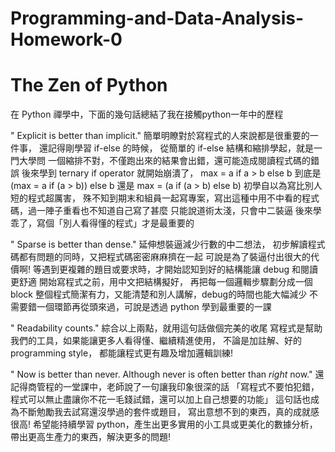# Programming-and-Data-Analysis-Homework-0
# The Zen of Python

在 Python 禪學中，下面的幾句話總結了我在接觸python一年中的歷程

" Explicit is better than implicit."
  簡單明瞭對於寫程式的人來說都是很重要的一件事，
  還記得剛學習 if-else 的時候，
  從簡單的 if-else 結構和縮排學起，就是一門大學問
  一個縮排不對，不僅跑出來的結果會出錯，還可能造成閱讀程式碼的錯誤
  後來學到 ternary if operator 就開始崩潰了，
  max = a if a > b else b
  到底是 (max = a if (a > b)) else b 還是 max = (a if (a > b) else b)
  初學自以為寫比別人短的程式超厲害，
  殊不知到期末和組員一起寫專案，寫出這種中用不中看的程式碼，過一陣子重看也不知道自己寫了甚麼
  只能說道術太淺，只會中二裝逼
  後來學乖了，寫個「別人看得懂的程式」才是最重要的

" Sparse is better than dense."
  延伸想裝逼減少行數的中二想法，
  初步解讀程式碼都有問題的同時，又把程式碼密密麻麻擠在一起
  可說是為了裝逼付出很大的代價啊!
  等遇到更複雜的題目或要求時，才開始認知到好的結構能讓 debug 和閱讀更舒適
  開始寫程式之前，用中文把結構擬好，
  再把每一個邏輯步驟劃分成一個 block
  整個程式簡潔有力，又能清楚和別人講解，debug的時間也能大幅減少
  不需要錯一個環節再從頭來過，可說是透過 python 學到最重要的一課
  
" Readability counts."
  綜合以上兩點，就用這句話做個完美的收尾
  寫程式是幫助我們的工具，如果能讓更多人看得懂、繼續精進使用，
  不論是加註解、好的programming style，
  都能讓程式更有趣及增加邏輯訓練!

" Now is better than never. Although never is often better than *right* now."
  還記得商管程的一堂課中，老師說了一句讓我印象很深的話
  「寫程式不要怕犯錯，程式可以無止盡讓你不花一毛錢試錯，還可以加上自己想要的功能」
  這句話也成為不斷勉勵我去試寫還沒學過的套件或題目，
  寫出意想不到的東西，真的成就感很高!
  希望能持續學習 python，產生出更多實用的小工具或更美化的數據分析，
  帶出更高生產力的東西，解決更多的問題!
